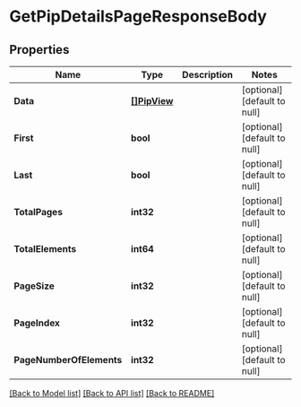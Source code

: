 # GetPipDetailsPageResponseBody

## Properties
Name | Type | Description | Notes
------------ | ------------- | ------------- | -------------
**Data** | [**[]PipView**](PIPView.md) |  | [optional] [default to null]
**First** | **bool** |  | [optional] [default to null]
**Last** | **bool** |  | [optional] [default to null]
**TotalPages** | **int32** |  | [optional] [default to null]
**TotalElements** | **int64** |  | [optional] [default to null]
**PageSize** | **int32** |  | [optional] [default to null]
**PageIndex** | **int32** |  | [optional] [default to null]
**PageNumberOfElements** | **int32** |  | [optional] [default to null]

[[Back to Model list]](../README.md#documentation-for-models) [[Back to API list]](../README.md#documentation-for-api-endpoints) [[Back to README]](../README.md)


